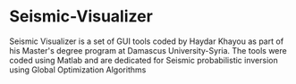 # Seismic-Visualizer
Seismic Visualizer is a set of GUI tools coded by Haydar Khayou as part of his Master's degree program at Damascus University-Syria. The tools were coded using Matlab and are dedicated for Seismic probabilistic inversion using Global Optimization Algorithms
